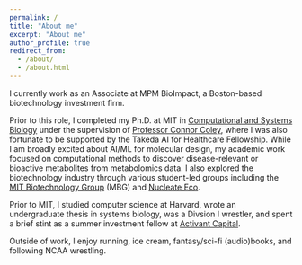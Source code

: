 ```yaml
---
permalink: /
title: "About me"
excerpt: "About me"
author_profile: true
redirect_from: 
  - /about/
  - /about.html
---
```


I currently work as an Associate at MPM BioImpact, a Boston-based biotechnology investment firm. 

Prior to this role, I completed my Ph.D. at MIT in [Computational and Systems Biology](https://csbphd.mit.edu/welcome-mit-computational-and-systems-biology-phd-program-csb) under the supervision of [Professor Connor Coley](https://coley.mit.edu/), where I was also fortunate to be supported by the Takeda AI for Healthcare Fellowship. While I am broadly excited about AI/ML for molecular design, my academic work focused on computational methods to discover disease-relevant or bioactive metabolites from metabolomics data. I also explored the biotechnology industry through various student-led groups including the [MIT Biotechnology Group](https://biotech.mit.edu/) (MBG) and [Nucleate Eco](https://nucleate.xyz/activator/). 

Prior to MIT, I studied computer science at Harvard, wrote an undergraduate thesis in systems biology, was a Divsion I wrestler, and spent a brief stint as a summer investment fellow at
[Activant Capital](https://www.activantcapital.com/).

Outside of work, I enjoy running, ice cream, fantasy/sci-fi (audio)books, and following NCAA wrestling.
